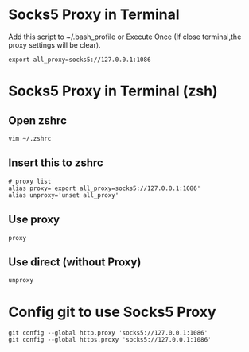 # Socks5 Proxy in Terminal
Add this script to ~/.bash_profile or Execute Once (If close terminal,the proxy settings will be clear).
```
export all_proxy=socks5://127.0.0.1:1086
```

# Socks5 Proxy in Terminal (zsh)

## Open zshrc
```
vim ~/.zshrc  
```

## Insert this to zshrc
```
# proxy list
alias proxy='export all_proxy=socks5://127.0.0.1:1086'
alias unproxy='unset all_proxy'
```

## Use proxy
```
proxy
```

## Use direct (without Proxy)
```
unproxy
```

# Config git to use Socks5 Proxy
```
git config --global http.proxy 'socks5://127.0.0.1:1086'
git config --global https.proxy 'socks5://127.0.0.1:1086'
```

